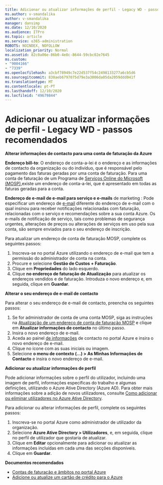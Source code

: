```yaml
---
title: Adicionar ou atualizar informações de perfil - Legacy WD - passos recomendados
ms.author: v-smandalika
author: v-smandalika
manager: dansimp
ms.date: 12/10/2020
ms.audience: ITPro
ms.topic: article
ms.service: o365-administration
ROBOTS: NOINDEX, NOFOLLOW
localization_priority: Normal
ms.assetid: 82c0a06e-86b0-4e8c-8644-59cbc02e7645
ms.custom:
- "9004166"
- "7339"
ms.openlocfilehash: a3cbf78949c7e22d537f54c2498133277a6cb5d6
ms.sourcegitcommit: 830aeb6797075d79e3a3006da05da2059ddd041f
ms.translationtype: MT
ms.contentlocale: pt-PT
ms.lasthandoff: 12/10/2020
ms.locfileid: "49679844"
---
```

# <a name="add-or-update-profile-information---legacy-wd---recommended-steps"></a>Adicionar ou atualizar informações de perfil - Legacy WD - passos recomendados

**Alterar informações de contacto para uma conta de faturação da Azure**

**Endereço bill-to**: O endereço de conta-a-lei é o endereço e as informações de contacto da organização ou do indivíduo, que é responsável pelo pagamento das faturas geradas por uma conta de faturação. Para uma conta de faturação de um Programa de [Serviços Online do Microsoft (MOSP),](https://docs.microsoft.com/azure/cost-management-billing/manage/change-azure-account-profile#update-an-mosp-billing-account-address)existe um endereço de conta-a-lei, que é apresentado em todas as faturas geradas para a conta.

**Endereço de e-mail de e-mail para serviço e e-mails** de marketing : Pode especificar um endereço de [e-mail](https://docs.microsoft.com/azure/cost-management-billing/manage/change-azure-account-profile#change-your-contact-email-address) diferente do endereço de e-mail com o qual insinou para receber notificações relacionadas com faturação, relacionadas com o serviço e recomendações sobre a sua conta Azure. Os e-mails de notificação de serviço, tais como problemas de segurança urgentes, alterações de preços ou alterações de serviços em uso pela sua conta, são sempre enviados para o seu endereço de inscrição.

Para atualizar um endereço de conta de faturação MOSP, complete os seguintes passos:
1. Inscreva-se no portal Azure utilizando o endereço de e-mail que tem a permissão do administrador de conta na conta.
2. Procure e selecione **Gestão de Custos + Faturação**. 
3. Clique em **Propriedades** do lado esquerdo. 
4. Clique **no endereço de faturação de Atualização** para atualizar os endereços vendidos e de faturação. Introduza o novo endereço e, em seguida, clique em **Guardar**.

**Alterar o seu endereço de e-mail de contacto** 

Para alterar o seu endereço de e-mail de contacto, preencha os seguintes passos:
1. Se for administrador de conta de uma conta MOSP, siga as instruções na [Atualização de um endereço de conta de faturação MOSP](https://docs.microsoft.com/azure/cost-management-billing/manage/change-azure-account-profile#update-an-mosp-billing-account-address) e clique em **Atualizar informações de contacto** no último passo. 
2. Insira o novo endereço de e-mail. 
3. Aceda ao painel [de informações](https://ms.portal.azure.com/) de contacto no portal Azure e insira o novo endereço de e-mail. 
4. Clique no ícone com as suas iniciais ou imagem. 
5. Selecione **o menu de contexto (...) > As Minhas Informações de Contacto** e insira o novo endereço de e-mail.

**Adicionar ou atualizar informações de perfil**

Pode adicionar informações sobre o perfil do utilizador, incluindo uma imagem de perfil, informações específicas do trabalho e algumas definições, utilizando o Azure Ative Directory (Azure AD). Para obter mais informações sobre a adição de novos utilizadores, consulte [Como adicionar ou eliminar utilizadores no Azure Ative Directory](https://docs.microsoft.com/azure/active-directory/fundamentals/add-users-azure-active-directory).

Para adicionar ou alterar informações de perfil, complete os seguintes passos:

1. Inscreva-se no portal Azure como administrador de utilizador da organização.
2. Selecione **Azure Ative Directory > Utilizadores**, e, em seguida, clique no perfil de utilizador que gostaria de atualizar. 
3. Clique em **Editar** opcionalmente para adicionar ou atualizar as informações incluídas em cada uma das secções disponíveis. 
4. Clique em **Guardar**.

**Documentos recomendados**

- [Contas de faturação e âmbitos no portal Azure](https://docs.microsoft.com/azure/cost-management-billing/manage/view-all-accounts) 
- [Adicione ou atualize um cartão de crédito para o Azure](https://docs.microsoft.com/azure/cost-management-billing/manage/change-credit-card)


